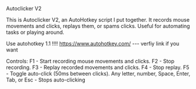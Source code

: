 Autoclicker V2

This is Autoclicker V2, an AutoHotkey script I put together.
It records mouse movements and clicks, replays them, or spams clicks. 
Useful for automating tasks or playing around.

Use autohotkey 1.1 !!!!  https://www.autohotkey.com/ --- verfiy link if you want

Controls: F1 - Start recording mouse movements and clicks.
          F2 - Stop recording. 
          F3 - Replay recorded movements and clicks. 
          F4 - Stop replay. 
          F5 - Toggle auto-click (50ms between clicks). 
          Any letter, number, Space, Enter, Tab, or Esc - Stops auto-clicking
